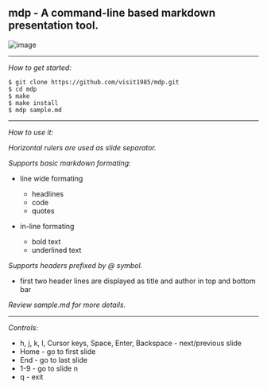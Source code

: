 
## mdp - A command-line based markdown presentation tool.

![image](https://cloud.githubusercontent.com/assets/2237222/4280231/d63178fa-3d2a-11e4-88a6-2b8e3608c4ca.gif)

---

*How to get started:*

    $ git clone https://github.com/visit1985/mdp.git
    $ cd mdp
    $ make
    $ make install
    $ mdp sample.md

---

*How to use it:*

_Horizontal rulers are used as slide separator._

_Supports basic markdown formating:_

- line wide formating
    - headlines
    - code
    - quotes

- in-line formating
    - bold text
    - underlined text

_Supports headers prefixed by @ symbol._

- first two header lines are displayed as title and author
  in top and bottom bar

_Review sample.md for more details._

---

*Controls:*

- h, j, k, l, Cursor keys,
  Space, Enter, Backspace - next/previous slide
- Home - go to first slide
- End - go to last slide
- 1-9 - go to slide n
- q - exit


